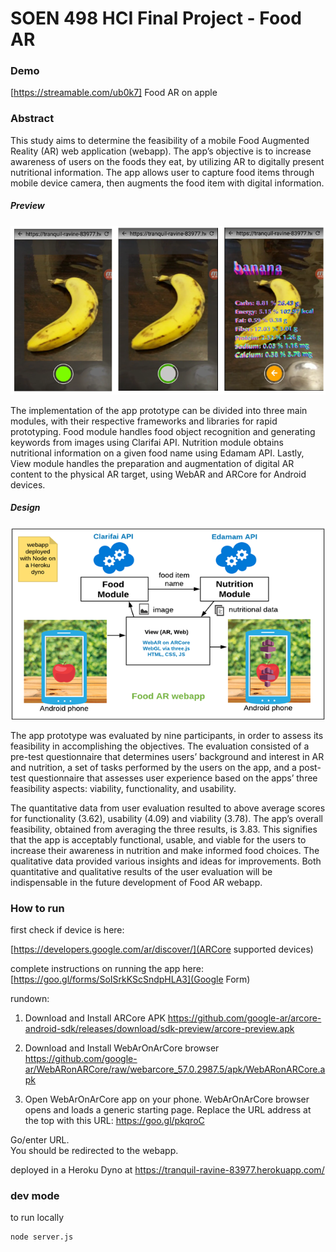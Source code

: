 # SOEN 498 HCI Final Project - Food AR


### Demo


[https://streamable.com/ub0k7] Food AR on apple



### Abstract

This study aims to determine the feasibility of a mobile Food Augmented Reality (AR) web
application (webapp). The app’s objective is to increase awareness of users on the foods they
eat, by utilizing AR to digitally present nutritional information. The app allows user to capture food
items through mobile device camera, then augments the food item with digital information.

##### Preview
![alt text](https://raw.githubusercontent.com/lenmorld/FoodAR/master/UX_design.PNG)

The implementation of the app prototype can be divided into three main modules, with their
respective frameworks and libraries for rapid prototyping. Food module handles food object
recognition and generating keywords from images using Clarifai API. Nutrition module obtains
nutritional information on a given food name using Edamam API. Lastly, View module handles
the preparation and augmentation of digital AR content to the physical AR target, using WebAR
and ARCore for Android devices.

##### Design
![alt text](https://raw.githubusercontent.com/lenmorld/FoodAR/master/FoodAR.png)


The app prototype was evaluated by nine participants, in order to assess its feasibility in
accomplishing the objectives. The evaluation consisted of a pre-test questionnaire that
determines users’ background and interest in AR and nutrition, a set of tasks performed by the
users on the app, and a post-test questionnaire that assesses user experience based on the apps’
three feasibility aspects: viability, functionality, and usability.

The quantitative data from user evaluation resulted to above average scores for functionality
(3.62), usability (4.09) and viability (3.78). The app’s overall feasibility, obtained from averaging
the three results, is 3.83. This signifies that the app is acceptably functional, usable, and viable
for the users to increase their awareness in nutrition and make informed food choices. The
qualitative data provided various insights and ideas for improvements. Both quantitative and
qualitative results of the user evaluation will be indispensable in the future development of Food
AR webapp.





### How to run

first check if device is here:

[https://developers.google.com/ar/discover/](ARCore supported devices)


complete instructions on running the app here:
[https://goo.gl/forms/SoISrkKScSndpHLA3](Google Form)

rundown:

1. Download and Install ARCore APK
https://github.com/google-ar/arcore-android-sdk/releases/download/sdk-preview/arcore-preview.apk

2. Download and Install WebArOnArCore browser
https://github.com/google-ar/WebARonARCore/raw/webarcore_57.0.2987.5/apk/WebARonARCore.apk

3. Open WebArOnArCore app on your phone. 
WebArOnArCore browser opens and loads a generic starting page.
Replace the URL address at the top with this URL:
  https://goo.gl/pkqroC

Go/enter URL.  
You should be redirected to the webapp. 



deployed in a Heroku Dyno at
https://tranquil-ravine-83977.herokuapp.com/


### dev mode

to run locally

```
node server.js
```

